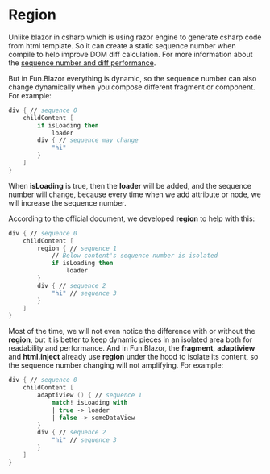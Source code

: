 # Region

Unlike blazor in csharp which is using razor engine to generate csharp code from html template. So it can create a static sequence number when compile to help improve DOM diff calculation. For more information about the [sequence number and diff performance](https://learn.microsoft.com/en-us/aspnet/core/blazor/advanced-scenarios?view=aspnetcore-7.0#sequence-numbers-relate-to-code-line-numbers-and-not-execution-order).

But in Fun.Blazor everything is dynamic, so the sequence number can also change dynamically when you compose different fragment or component. For example:

```fsharp
div { // sequence 0
    childContent [
        if isLoading then
            loader
        div { // sequence may change
            "hi"
        }
    ]
}
```

When **isLoading** is true, then the **loader** will be added, and the sequence number will change, because every time when we add attribute or node, we will increase the sequence number.

According to the official document, we developed **region** to help with this:

```fsharp
div { // sequence 0
    childContent [
        region { // sequence 1
            // Below content's sequence number is isolated
            if isLoading then
                loader
        }
        div { // sequence 2
            "hi" // sequence 3
        }
    ]
}
```

Most of the time, we will not even notice the difference with or without the **region**, but it is better to keep dynamic pieces in an isolated area both for readability and performance. And in Fun.Blazor, the **fragment**, **adaptiview** and **html.inject** already use **region** under the hood to isolate its content, so the sequence number changing will not amplifying. For example:

```fsharp
div { // sequence 0
    childContent [
        adaptiview () { // sequence 1
            match! isLoading with
            | true -> loader
            | false -> someDataView
        }
        div { // sequence 2
            "hi" // sequence 3
        }
    ]
}
```
